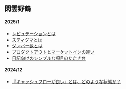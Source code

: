 ## 閑雲野鶴

<!--
#### 2025/7
-->

<!--
#### 2025/6
-->

<!--
#### 2025/5
-->

<!--
#### 2025/4
-->

<!--
#### 2025/3
-->

<!--
#### 2025/2
-->

#### 2025/1
<!-- - [](posts/202501/10.md) -->
<!-- - [](posts/202501/9.md) -->
<!-- - [](posts/202501/8.md) -->
<!-- - [](posts/202501/7.md) -->
- [レピュテーションとは](posts/202501/6.md)
- [スティグマとは](posts/202501/5.md)
- [ダンバー数とは](posts/202501/4.md)
- [プロダクトアウトとマーケットインの違い](posts/202501/3.md)
- [日記向けのシンプルな項目のたたき台](posts/202501/2.md)

#### 2024/12
- [『キャッシュフローが良い』とは、どのような状態か？](posts/202412/1.md)
